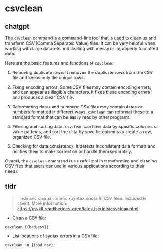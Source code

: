 # csvclean 
## chatgpt 
The `csvclean` command is a command-line tool that is used to clean up and transform CSV (Comma Separated Value) files. It can be very helpful when working with large datasets and dealing with messy or improperly formatted data.

Here are the basic features and functions of `csvclean`:

1. Removing duplicate rows: It removes the duplicate rows from the CSV file and keeps only the unique rows.

2. Fixing encoding errors: Some CSV files may contain encoding errors, and can appear as illegible characters. It fixes these encoding errors and produces a clean CSV file.

3. Reformatting dates and numbers: CSV files may contain dates or numbers formatted in different ways. `csvclean` can reformat these to a standard format that can be easily read by other programs.

4. Filtering and sorting data: `csvclean` can filter data by specific columns or value patterns, and sort the data by specific columns to create a new, organized CSV file.

5. Checking for data consistency: It detects inconsistent data formats and notifies them to make correction or handle them separately.

Overall, the `csvclean` command is a useful tool in transforming and cleaning CSV files that users can use in various applications according to their needs. 

## tldr 
 
> Finds and cleans common syntax errors in CSV files.
> Included in csvkit.
> More information: <https://csvkit.readthedocs.io/en/latest/scripts/csvclean.html>.

- Clean a CSV file:

`csvclean {{bad.csv}}`

- List locations of syntax errors in a CSV file:

`csvclean -n {{bad.csv}}`
